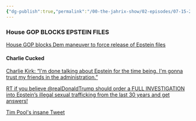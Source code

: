 ```yaml
---
{"dg-publish":true,"permalink":"/00-the-jahrix-show/02-episodes/07-15-2025/","tags":["jahrixshow","maga","edited","published"],"created":"2025-07-14T09:07:14.957-04:00","updated":"2025-07-16T02:59:49.566-04:00"}
---
```


### House GOP BLOCKS EPSTEIN FILES
[House GOP blocks Dem maneuver to force release of Epstein files](https://www.axios.com/2025/07/15/trump-epstein-khanna-doj-democrats-republicans)
#### Charlie Cucked
[Charlie Kirk: “I'm done talking about Epstein for the time being. I'm gonna trust my friends in the administration.”](https://www.mediamatters.org/charlie-kirk/charlie-kirk-im-done-talking-about-epstein-time-being-im-gonna-trust-my-friends)

[RT if you believe @realDonaldTrump should order a FULL INVESTIGATION into Epstein’s illegal sexual trafficking from the last 30 years and get answers!](https://twitter.com/charliekirk11/status/1160332165151961089?mx=1)

[Tim Pool's insane Tweet](https://twitter.com/Timcast/status/1945107733167866359)

